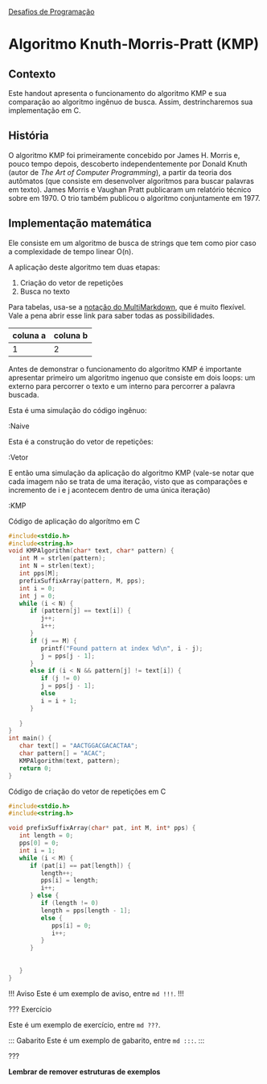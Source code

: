 [Desafios de Programação](https://ensino.hashi.pro.br/desprog/)

Algoritmo Knuth-Morris-Pratt (KMP)
======

Contexto
---------

Este handout apresenta o funcionamento do algoritmo KMP e sua comparação ao algoritmo ingênuo de busca. Assim, destrincharemos sua implementação em C.

História
---------

O algoritmo KMP foi primeiramente concebido por James H. Morris e, pouco tempo depois, descoberto independentemente por Donald Knuth (autor de _The Art of Computer Programming_), a partir da teoria dos autômatos (que consiste em desenvolver algoritmos para buscar palavras em texto). James Morris e Vaughan Pratt publicaram um relatório técnico sobre em 1970. O trio também publicou o algoritmo conjuntamente em 1977.

Implementação matemática
---------

Ele consiste em um algoritmo de busca de strings que tem como pior caso a complexidade de tempo linear O(n).

A aplicação deste algoritmo tem duas etapas:

1. Criação do vetor de repetições
2. Busca no texto

Para tabelas, usa-se a [notação do
MultiMarkdown](https://fletcher.github.io/MultiMarkdown-6/syntax/tables.html),
que é muito flexível. Vale a pena abrir esse link para saber todas as
possibilidades.

| coluna a | coluna b |
|----------|----------|
| 1        | 2        |


Antes de demonstrar o funcionamento do algoritmo KMP é importante apresentar primeiro um algoritmo ingenuo que consiste em dois loops: um externo para percorrer o texto e um interno para percorrer a palavra buscada.

Esta é uma simulação do código ingênuo:

:Naive


Esta é a construção do vetor de repetições:

:Vetor

E então uma simulação da aplicação do algoritmo KMP (vale-se notar que cada imagem não se trata de uma iteração, visto que as comparações e incremento de i e j acontecem dentro de uma única iteração)

:KMP

Código de aplicação do algorítmo em C

``` c
#include<stdio.h>
#include<string.h>
void KMPAlgorithm(char* text, char* pattern) {
   int M = strlen(pattern);
   int N = strlen(text);
   int pps[M];
   prefixSuffixArray(pattern, M, pps);
   int i = 0;
   int j = 0;
   while (i < N) {
      if (pattern[j] == text[i]) {
         j++;
         i++;
      }
      if (j == M) {
         printf("Found pattern at index %d\n", i - j);
         j = pps[j - 1];
      }
      else if (i < N && pattern[j] != text[i]) {
         if (j != 0)
         j = pps[j - 1];
         else
         i = i + 1;
      }
   
   }
}
int main() {
   char text[] = "AACTGGACGACACTAA";
   char pattern[] = "ACAC";
   KMPAlgorithm(text, pattern);
   return 0;
}
```

Código de criação do vetor de repetições em C

``` c
#include<stdio.h>
#include<string.h>

void prefixSuffixArray(char* pat, int M, int* pps) {
   int length = 0;
   pps[0] = 0;
   int i = 1;
   while (i < M) {
      if (pat[i] == pat[length]) {
         length++;
         pps[i] = length;
         i++;
      } else {
         if (length != 0)
         length = pps[length - 1];
         else {
            pps[i] = 0;
            i++;
         }
      }
   
    
   }
}
```


!!! Aviso
Este é um exemplo de aviso, entre `md !!!`.
!!!


??? Exercício

Este é um exemplo de exercício, entre `md ???`.

::: Gabarito
Este é um exemplo de gabarito, entre `md :::`.
:::

???


**Lembrar de remover estruturas de exemplos**